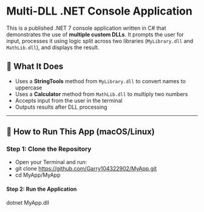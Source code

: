 # Multi-DLL .NET Console Application

This is a published .NET 7 console application written in C# that demonstrates the use of **multiple custom DLLs**. It prompts the user for input, processes it using logic split across two libraries (`MyLibrary.dll` and `MathLib.dll`), and displays the result.

## 🧪 What It Does

- Uses a **StringTools** method from `MyLibrary.dll` to convert names to uppercase
- Uses a **Calculator** method from `MathLib.dll` to multiply two numbers
- Accepts input from the user in the terminal
- Outputs results after DLL processing

---

## 🚀 How to Run This App (macOS/Linux)

### Step 1: Clone the Repository

- Open your Terminal and run:
- git clone https://github.com/Garry104322902/MyApp.git
- cd MyApp/MyApp

#### Step 2: Run the Application

dotnet MyApp.dll


